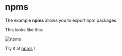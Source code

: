 # npms

The example **npms** allows you to export npm packages.

This looks like this:

 ![npms](/img/examples/npms.png) 

Try it at <a href='/../automation/loadexample/npms' target='_blank'>npms</a> !



